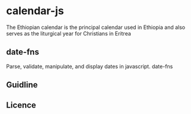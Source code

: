 # calendar-js
The Ethiopian calendar  is the principal calendar used in Ethiopia and also serves as the liturgical year for Christians in Eritrea 
## date-fns
Parse, validate, manipulate, and display dates in javascript.  date-fns
## Guidline
## Licence
